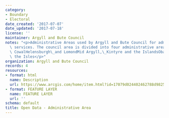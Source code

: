 ```yaml
---
category:
- Boundary
- Electoral
date_created: '2017-07-07'
date_updated: '2017-07-18'
license: ''
maintainer: Argyll and Bute Council
notes: "<p>Administrative Areas used by Argyll and Bute Council for administering\
  \ services. The council area is divided into four administrative areas:Bute and\
  \ CowalHelensburgh\_and LomondMid Argyll,\_Kintyre and the IslandsOban, Lorn and\
  \ the Isles</p>"
organization: Argyll and Bute Council
records: 4
resources:
- format: html
  name: Description
  url: https://www.arcgis.com/home/item.html?id=17079d024402462788d9825b6e474da1
- format: FEATURE LAYER
  name: FEATURE LAYER
  url: ''
schema: default
title: Open Data - Administrative Area
---
```

